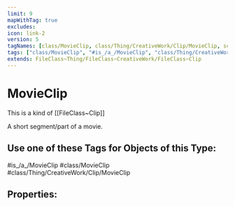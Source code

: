 ```yaml
---
limit: 9
mapWithTag: true
excludes:
icon: link-2
version: 5
tagNames: [class/MovieClip, class/Thing/CreativeWork/Clip/MovieClip, schema-org/MovieClip]
tags: ["class/MovieClip", "#is_/a_/MovieClip", "class/Thing/CreativeWork/Clip/MovieClip"]
extends: FileClass~Thing/FileClass~CreativeWork/FileClass~Clip
---
```


# MovieClip
This is a kind of [[FileClass~Clip]]

A short segment/part of a movie.


## Use one of these Tags for Objects of this Type:

#is_/a_/MovieClip
#class/MovieClip
#class/Thing/CreativeWork/Clip/MovieClip

## Properties:


